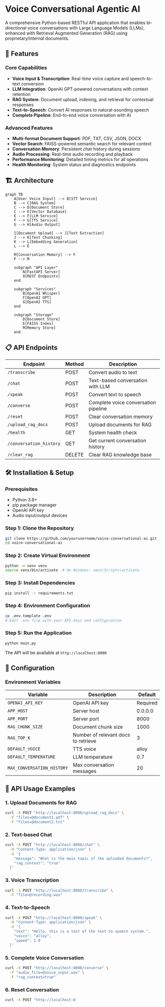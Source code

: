 # Voice Conversational Agentic AI

A comprehensive Python-based RESTful API application that enables bi-directional voice conversations with Large Language Models (LLMs), enhanced with Retrieval Augmented Generation (RAG) using proprietary/internal documents.

## 🚀 Features

### Core Capabilities
- **Voice Input & Transcription**: Real-time voice capture and speech-to-text conversion
- **LLM Integration**: OpenAI GPT-powered conversations with context retention
- **RAG System**: Document upload, indexing, and retrieval for contextual responses
- **Text-to-Speech**: Convert AI responses to natural-sounding speech
- **Complete Pipeline**: End-to-end voice conversation with AI

### Advanced Features
- **Multi-format Document Support**: PDF, TXT, CSV, JSON, DOCX
- **Vector Search**: FAISS-powered semantic search for relevant context
- **Conversation Memory**: Persistent chat history during sessions
- **Audio Processing**: Real-time audio recording and playback
- **Performance Monitoring**: Detailed timing metrics for all operations
- **Health Monitoring**: System status and diagnostics endpoints

## 🏗️ Architecture

```mermaid
graph TB
    A[User Voice Input] --> B[STT Service]
    B --> C[RAG System]
    C --> D[Document Store]
    C --> E[Vector Database]
    E --> F[LLM Service]
    F --> G[TTS Service]
    G --> H[Audio Output]
    
    I[Document Upload] --> J[Text Extraction]
    J --> K[Text Chunking]
    K --> L[Embedding Generation]
    L --> E
    
    M[Conversation Memory] --> F
    F --> M
    
    subgraph "API Layer"
        N[FastAPI Server]
        O[REST Endpoints]
    end
    
    subgraph "Services"
        B[OpenAI Whisper]
        F[OpenAI GPT]
        G[OpenAI TTS]
    end
    
    subgraph "Storage"
        D[Document Store]
        E[FAISS Index]
        M[Memory Store]
    end
```

## 📋 API Endpoints

| Endpoint | Method | Description |
|----------|--------|-------------|
| `/transcribe` | POST | Convert audio to text |
| `/chat` | POST | Text-based conversation with LLM |
| `/speak` | POST | Convert text to speech |
| `/converse` | POST | Complete voice conversation pipeline |
| `/reset` | POST | Clear conversation memory |
| `/upload_rag_docs` | POST | Upload documents for RAG |
| `/health` | GET | System health check |
| `/conversation_history` | GET | Get current conversation history |
| `/clear_rag` | DELETE | Clear RAG knowledge base |

## 🛠️ Installation & Setup

### Prerequisites
- Python 3.8+
- pip package manager
- OpenAI API key
- Audio input/output devices

### Step 1: Clone the Repository
```bash
git clone https://github.com/yourusername/voice-conversational-ai.git
cd voice-conversational-ai
```

### Step 2: Create Virtual Environment
```bash
python -m venv venv
source venv/bin/activate  # On Windows: venv\Scripts\activate
```

### Step 3: Install Dependencies
```bash
pip install -r requirements.txt
```

### Step 4: Environment Configuration
```bash
cp .env.template .env
# Edit .env file with your API keys and configuration
```

### Step 5: Run the Application
```bash
python main.py
```

The API will be available at `http://localhost:8000`

## 🔧 Configuration

### Environment Variables

| Variable | Description | Default |
|----------|-------------|---------|
| `OPENAI_API_KEY` | OpenAI API key | Required |
| `APP_HOST` | Server host | 0.0.0.0 |
| `APP_PORT` | Server port | 8000 |
| `RAG_CHUNK_SIZE` | Document chunk size | 1000 |
| `RAG_TOP_K` | Number of relevant docs to retrieve | 3 |
| `DEFAULT_VOICE` | TTS voice | alloy |
| `DEFAULT_TEMPERATURE` | LLM temperature | 0.7 |
| `MAX_CONVERSATION_HISTORY` | Max conversation messages | 20 |

## 📖 API Usage Examples

### 1. Upload Documents for RAG
```bash
curl -X POST "http://localhost:8000/upload_rag_docs" \
  -F "files=@document1.pdf" \
  -F "files=@document2.txt"
```

### 2. Text-based Chat
```bash
curl -X POST "http://localhost:8000/chat" \
  -H "Content-Type: application/json" \
  -d '{
    "message": "What is the main topic of the uploaded documents?",
    "rag_context": "true"
  }'
```

### 3. Voice Transcription
```bash
curl -X POST "http://localhost:8000/transcribe" \
  -F "file=@recording.wav"
```

### 4. Text-to-Speech
```bash
curl -X POST "http://localhost:8000/speak" \
  -H "Content-Type: application/json" \
  -d '{
    "text": "Hello, this is a test of the text-to-speech system.",
    "voice": "alloy",
    "speed": 1.0
  }'
```

### 5. Complete Voice Conversation
```bash
curl -X POST "http://localhost:8000/converse" \
  -F "audio_file=@voice_input.wav" \
  -F "rag_context=true"
```

### 6. Reset Conversation
```bash
curl -X POST "http://localhost:8
